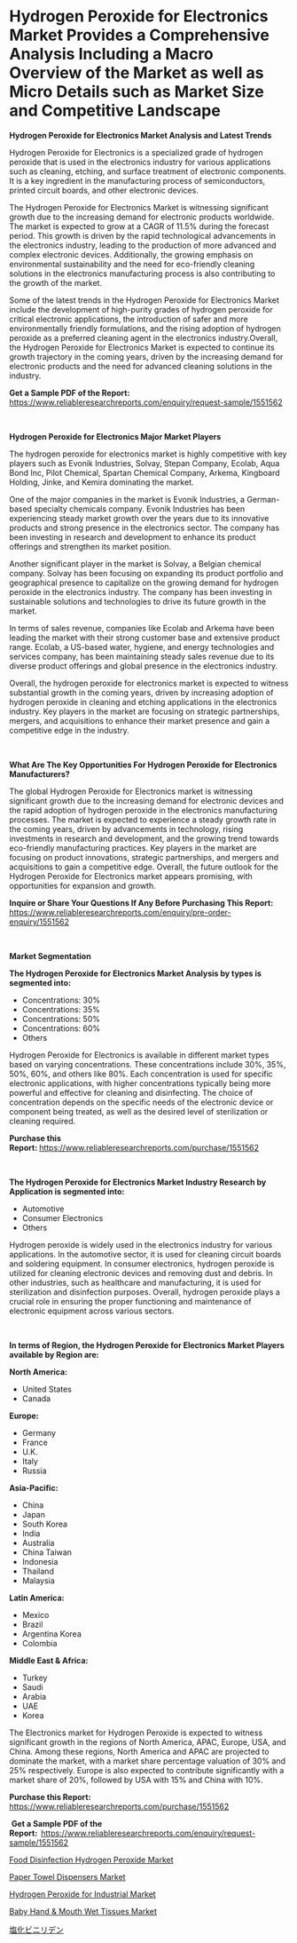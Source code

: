 <p><h1>Hydrogen Peroxide for Electronics Market Provides a Comprehensive Analysis Including a Macro Overview of the Market as well as Micro Details such as Market Size and Competitive Landscape</h1></p><p><strong>Hydrogen Peroxide for Electronics Market Analysis and Latest Trends</strong></p>
<p><p>Hydrogen Peroxide for Electronics is a specialized grade of hydrogen peroxide that is used in the electronics industry for various applications such as cleaning, etching, and surface treatment of electronic components. It is a key ingredient in the manufacturing process of semiconductors, printed circuit boards, and other electronic devices.</p><p>The Hydrogen Peroxide for Electronics Market is witnessing significant growth due to the increasing demand for electronic products worldwide. The market is expected to grow at a CAGR of 11.5% during the forecast period. This growth is driven by the rapid technological advancements in the electronics industry, leading to the production of more advanced and complex electronic devices. Additionally, the growing emphasis on environmental sustainability and the need for eco-friendly cleaning solutions in the electronics manufacturing process is also contributing to the growth of the market.</p><p>Some of the latest trends in the Hydrogen Peroxide for Electronics Market include the development of high-purity grades of hydrogen peroxide for critical electronic applications, the introduction of safer and more environmentally friendly formulations, and the rising adoption of hydrogen peroxide as a preferred cleaning agent in the electronics industry.Overall, the Hydrogen Peroxide for Electronics Market is expected to continue its growth trajectory in the coming years, driven by the increasing demand for electronic products and the need for advanced cleaning solutions in the industry.</p></p>
<p><strong>Get a Sample PDF of the Report:&nbsp;</strong> <a href="https://www.reliableresearchreports.com/enquiry/request-sample/1551562">https://www.reliableresearchreports.com/enquiry/request-sample/1551562</a></p>
<p>&nbsp;</p>
<p><strong>Hydrogen Peroxide for Electronics Major Market Players</strong></p>
<p><p>The hydrogen peroxide for electronics market is highly competitive with key players such as Evonik Industries, Solvay, Stepan Company, Ecolab, Aqua Bond Inc, Pilot Chemical, Spartan Chemical Company, Arkema, Kingboard Holding, Jinke, and Kemira dominating the market.</p><p>One of the major companies in the market is Evonik Industries, a German-based specialty chemicals company. Evonik Industries has been experiencing steady market growth over the years due to its innovative products and strong presence in the electronics sector. The company has been investing in research and development to enhance its product offerings and strengthen its market position.</p><p>Another significant player in the market is Solvay, a Belgian chemical company. Solvay has been focusing on expanding its product portfolio and geographical presence to capitalize on the growing demand for hydrogen peroxide in the electronics industry. The company has been investing in sustainable solutions and technologies to drive its future growth in the market.</p><p>In terms of sales revenue, companies like Ecolab and Arkema have been leading the market with their strong customer base and extensive product range. Ecolab, a US-based water, hygiene, and energy technologies and services company, has been maintaining steady sales revenue due to its diverse product offerings and global presence in the electronics industry.</p><p>Overall, the hydrogen peroxide for electronics market is expected to witness substantial growth in the coming years, driven by increasing adoption of hydrogen peroxide in cleaning and etching applications in the electronics industry. Key players in the market are focusing on strategic partnerships, mergers, and acquisitions to enhance their market presence and gain a competitive edge in the industry.</p></p>
<p>&nbsp;</p>
<p><strong>What Are The Key Opportunities For Hydrogen Peroxide for Electronics Manufacturers?</strong></p>
<p><p>The global Hydrogen Peroxide for Electronics market is witnessing significant growth due to the increasing demand for electronic devices and the rapid adoption of hydrogen peroxide in the electronics manufacturing processes. The market is expected to experience a steady growth rate in the coming years, driven by advancements in technology, rising investments in research and development, and the growing trend towards eco-friendly manufacturing practices. Key players in the market are focusing on product innovations, strategic partnerships, and mergers and acquisitions to gain a competitive edge. Overall, the future outlook for the Hydrogen Peroxide for Electronics market appears promising, with opportunities for expansion and growth.</p></p>
<p><strong>Inquire or Share Your Questions If Any Before Purchasing This Report:</strong> <a href="https://www.reliableresearchreports.com/enquiry/pre-order-enquiry/1551562">https://www.reliableresearchreports.com/enquiry/pre-order-enquiry/1551562</a></p>
<p>&nbsp;</p>
<p><strong>Market Segmentation</strong></p>
<p><strong>The Hydrogen Peroxide for Electronics Market Analysis by types is segmented into:</strong></p>
<p><ul><li>Concentrations: 30%</li><li>Concentrations: 35%</li><li>Concentrations: 50%</li><li>Concentrations: 60%</li><li>Others</li></ul></p>
<p><p>Hydrogen Peroxide for Electronics is available in different market types based on varying concentrations. These concentrations include 30%, 35%, 50%, 60%, and others like 80%. Each concentration is used for specific electronic applications, with higher concentrations typically being more powerful and effective for cleaning and disinfecting. The choice of concentration depends on the specific needs of the electronic device or component being treated, as well as the desired level of sterilization or cleaning required.</p></p>
<p><strong>Purchase this Report:&nbsp;</strong><a href="https://www.reliableresearchreports.com/purchase/1551562">https://www.reliableresearchreports.com/purchase/1551562</a></p>
<p>&nbsp;</p>
<p><strong>The Hydrogen Peroxide for Electronics Market Industry Research by Application is segmented into:</strong></p>
<p><ul><li>Automotive</li><li>Consumer Electronics</li><li>Others</li></ul></p>
<p><p>Hydrogen peroxide is widely used in the electronics industry for various applications. In the automotive sector, it is used for cleaning circuit boards and soldering equipment. In consumer electronics, hydrogen peroxide is utilized for cleaning electronic devices and removing dust and debris. In other industries, such as healthcare and manufacturing, it is used for sterilization and disinfection purposes. Overall, hydrogen peroxide plays a crucial role in ensuring the proper functioning and maintenance of electronic equipment across various sectors.</p></p>
<p>&nbsp;</p>
<p><strong>In terms of Region, the Hydrogen Peroxide for Electronics Market Players available by Region are:</strong></p>
<p>
    <p> <strong> North America: </strong>
        <ul>
            <li>United States</li>
            <li>Canada</li>
        </ul>
        </p> 
    <p> <strong> Europe: </strong>
        <ul>
            <li>Germany</li>
            <li>France</li>
            <li>U.K.</li>
            <li>Italy</li>
            <li>Russia</li>
        </ul>
        </p> 
    <p> <strong> Asia-Pacific: </strong>
        <ul>
            <li>China</li>
            <li>Japan</li>
            <li>South Korea</li>
            <li>India</li>
            <li>Australia</li>
            <li>China Taiwan</li>
            <li>Indonesia</li>
            <li>Thailand</li>
            <li>Malaysia</li>
        </ul>
        </p> 
    <p> <strong> Latin America: </strong>
        <ul>
            <li>Mexico</li>
            <li>Brazil</li>
            <li>Argentina Korea</li>
            <li>Colombia</li>
        </ul>
        </p> 
    <p> <strong> Middle East & Africa: </strong>
        <ul>
            <li>Turkey</li>
            <li>Saudi</li>
            <li>Arabia</li>
            <li>UAE</li>
            <li>Korea</li>
        </ul>
    </p>
    </p>
<p><p>The Electronics market for Hydrogen Peroxide is expected to witness significant growth in the regions of North America, APAC, Europe, USA, and China. Among these regions, North America and APAC are projected to dominate the market, with a market share percentage valuation of 30% and 25% respectively. Europe is also expected to contribute significantly with a market share of 20%, followed by USA with 15% and China with 10%.</p></p>
<p><strong>Purchase this Report: </strong><a href="https://www.reliableresearchreports.com/purchase/1551562">https://www.reliableresearchreports.com/purchase/1551562</a></p>
<p>&nbsp;<strong>Get a Sample PDF of the Report:&nbsp;&nbsp;</strong><a href="https://www.reliableresearchreports.com/enquiry/request-sample/1551562">https://www.reliableresearchreports.com/enquiry/request-sample/1551562</a></p>
<p><strong></strong></p>
<p><p><a href="https://github.com/okotobwrhuteie/Market-Research-Report-List-1/blob/main/food-disinfection-hydrogen-peroxide-market.md">Food Disinfection Hydrogen Peroxide Market</a></p><p><a href="https://issuu.com/reportprime-2/docs/paper-towel-dispensers-market-size-2030.pptx">Paper Towel Dispensers Market</a></p><p><a href="https://github.com/myacatherineblakecaczo9vcsw/Market-Research-Report-List-1/blob/main/hydrogen-peroxide-for-industrial-market.md">Hydrogen Peroxide for Industrial Market</a></p><p><a href="https://issuu.com/reportprime-2/docs/baby-hand-mouth-wet-tissues-market-size-2030.pptx">Baby Hand & Mouth Wet Tissues Market</a></p><p><a href="https://github.com/ycmtqqhvk3273/Market-Research-Report-List-1/blob/main/1795255231.md">塩化ビニリデン</a></p></p>